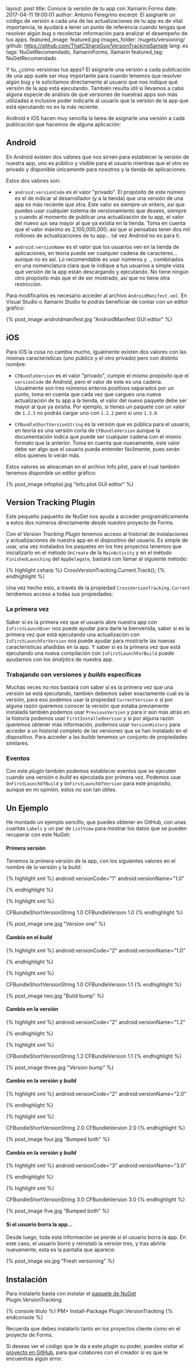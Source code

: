 layout: post
title: Conoce la versión de tu app con Xamarin.Forms
date: 2017-04-11 19:00:01
author: Antonio Feregrino
excerpt: El asignarle un código de versión a cada una de las actualizaciones de tu app es de vital importancia, te ayudará a tener un punto de referencia cuando tengas que resolver algún bug o recolectar información para analizar el desempeño de tus apps.
featured_image: featured.jpg
images_folder: /nugets/versioning/
github: https://github.com/ThatCSharpGuy/VersionTrackingSample
lang: es
tags: NuGetRecomendado, XamarinForms, Xamarin
featured_tag: NuGetRecomendado

Y tu, ¿cómo versionas tus apps? El asignarle una versión a cada publicación de una app suele ser muy importante para cuando tenemos que resolver algún bug y le solicitamos directamente al usuario que nos indique qué versión de la app está ejecutando. También resulta útil si llevamos a cabo alguna especie de análisis de qué versiones de nuestras apps son más utilizadas e inclusive poder indicarle al usuario que la versión de la app que está ejecutando no es la más reciente. 

Android e iOS hacen muy sencilla la tarea de asignarle una versión a cada publicación que hacemos de alguna aplicación:   

## Android  
En Android existen dos valores que nos sirven para establecer la versión de nuestra app, uno es público y visible para el usuario mientras que el otro es privado y disponible únicamente para nosotros y la tienda de aplicaciones.  

Estos dos valores son: 

 - `android:versionCode` es el valor "privado". El propósito de este número es el de indicar al desarrollador (y a la tienda) que una versión de una app es más reciente que otra. Este valor es siempre un entero, así que puedes usar cualquier sistema de versionamiento que desees, siempre y cuando al momento de publicar una actualización de tu app, el valor del nuevo `apk` sea mayor al que ya existía en la tienda. Toma en cuenta que el valor máximo es 2,100,000,000; así que si pensabas tener dos mil millones de actualizaciones de tu app... tal vez Android no es para ti.  

 - `android:versionName` es el valor que los usuarios ven en la tienda de aplicaciones, en teoría puede ser cualquier cadena de caracteres... aunque no es así. Lo recomendable es usar números y `.`, combinados en una nomenclatura clara que le indique a tus usuarios a simple vista qué versión de la app están descargando y ejecutando. No tiene ningún otro propósito más que el de ser mostrado, así que no tiene otra restricción.

Para modificarlos es necesario acceder al archivo `AndroidManifest.xml`. En Visual Studio o Xamarin Studio te podrás beneficiar de contar con un editor gráfico:  

{% post_image androidmanifest.jpg "AndroidManifest GUI editor" %}

## iOS  
Para iOS la cosa no cambia mucho, igualmente existen dos valores con las mismas características (uno público y el otro privado) pero con distinto nombre:  

 - `CFBundleVersion` es el valor "privado", cumple el mismo propósito que el `versionCode` de Android, pero el valor de este es una cadena. Usualmente son tres números enteros positivos separados por un punto, toma en cuenta que cada vez que cargues una nueva actualización de tu app a la tienda, el valor del nuevo paquete debe ser mayor al que ya existía. Por ejemplo, si tienes un paquete con un valor de `1.2.3` no podrás cargar uno con `1.2.2` pero si uno `1.3.0`.

 - `CFBundleShortVersionString` es la versión que es pública para el usuario, en teoría es una versión corta de `CFBundleVersion` aunque la documentación indica que puede ser cualquier cadena con el mismo formato que la anterior. Toma en cuenta que nuevamente, este valor debe ser algo que el usuario pueda entender fácilmente, pues serán ellos quienes lo verán más.  

Estos valores se almacenan en el archivo Info.plist, para el cual también tenemos disponible un editor gráfico:  

{% post_image infoplist.jpg "Info.plist GUI editor" %}

## Version Tracking Plugin
Este pequeño paquetito de NuGet nos ayuda a acceder programáticamente a estos dos números directamente desde nuestro proyecto de Forms. 

Con el *Version Tracking Plugin* tenemos acceso al historial de instalaciones y actualizaciones de nuestra app en el dispositivo del usuario. Es simple de usar, una vez instalados los paquetes en los tres proyectos tenemos que inicializarlo en el método `OnCreate` de la `MainActivity` y en el método `FinishedLaunching` del `AppDelegate`, bastará con llamar al siguiente método:  

{% highlight csharp %}
CrossVersionTracking.Current.Track();
{% endhighlight %}  

Una vez hecho esto, a través de la propiedad `CrossVersionTracking.Current` tendremos acceso a todas sus propiedades:   

### La primera vez  
Saber si es la primera vez que el usuario abre nuestra app con `IsFirstLaunchEver` nos puede ayudar para darle la bienvenida, saber si es la primera vez que está ejecutando una actualización con `IsFirstLaunchForVersion` nos puede ayudar para mostrarle las nuevas características añadidas en la app. Y saber si es la primera vez que está ejecutando una nueva compilación con `IsFirstLaunchForBuild` puede ayudarnos con los *analytics* de nuestra app.  

### Trabajando con versiones y *builds* específicas  
Muchas veces no nos bastará con saber si es la primera vez que una versión se está ejecutando, también debemos saber exactamente cuál es la versión, para eso podemos usar la propiedad `CurrentVersion` o si por alguna razón queremos conocer la versión que estaba previamente instalada también podemos usar `PreviousVersion` y para ir aún más atrás en la historia podemos usar `FirstInstalledVersion` y si por alguna razón queremos obtener más información, podemos usar `VersionHistory` para acceder a un historial completo de las versiones que se han instalado en el dispositivo. Para acceder a las *builds* tenemos un conjunto de propiedades similares.  

### Eventos  
Con este *plugin* también podemos establecer eventos que se ejecuten cuando una versión o *build* es ejecutada por primera vez. Podemos usar `OnFirstLaunchOfBuild` y `OnFirstLaunchOfVersion` para este propósito, aunque en mi opinión, estos no son tan útiles.

## Un Ejemplo
He montado un ejemplo sencillo, que puedes obtener en GitHub, con unas cuantas `Labels` y un par de `ListView` para mostrar los datos que se pueden recuperar con este NuGet:  

#### Primera versión  
Tenemos la primera versión de la app, con los siguientes valores en el nombre de la versión y la *build*:  

<div class="pure-g">
    <div class="pure-u-1-2">
{% highlight xml %}
<!-- Android -->
android:versionCode="1" 
android:versionName="1.0"  
 
 
{% endhighlight %}
	</div>
    <div class="pure-u-1-2">
{% highlight xml %}
<!-- iOS -->
<key>CFBundleShortVersionString</key>
<string>1.0</string>
<key>CFBundleVersion</key>
<string>1.0</string>
{% endhighlight %}
	</div>
</div>

{% post_image one.jpg "Version one" %}  

#### Cambio en el *build*   

<div class="pure-g">
    <div class="pure-u-1-2">
{% highlight xml %}
<!-- Android -->
android:versionCode="2" 
android:versionName="1.0"  
 
 
{% endhighlight %}
	</div>
    <div class="pure-u-1-2">
{% highlight xml %}
<!-- iOS -->
<key>CFBundleShortVersionString</key>
<string>1.0</string>
<key>CFBundleVersion</key>
<string>1.1</string>
{% endhighlight %}
	</div>
</div>

{% post_image two.jpg "Build bump" %}

#### Cambio en la versión     

<div class="pure-g">
    <div class="pure-u-1-2">
{% highlight xml %}
<!-- Android -->
android:versionCode="2" 
android:versionName="1.2"  
 
 
{% endhighlight %}
	</div>
    <div class="pure-u-1-2">
{% highlight xml %}
<!-- iOS -->
<key>CFBundleShortVersionString</key>
<string>1.2</string>
<key>CFBundleVersion</key>
<string>1.1</string>
{% endhighlight %}
	</div>
</div>

{% post_image three.jpg "Version bump" %}

#### Cambio en la versión y *build*  

<div class="pure-g">
    <div class="pure-u-1-2">
{% highlight xml %}
<!-- Android -->
android:versionCode="2" 
android:versionName="2.0"  
 
 
{% endhighlight %}
	</div>
    <div class="pure-u-1-2">
{% highlight xml %}
<!-- iOS -->
<key>CFBundleShortVersionString</key>
<string>2.0</string>
<key>CFBundleVersion</key>
<string>2.0</string>
{% endhighlight %}
	</div>
</div>

{% post_image four.jpg "Bumped both" %}

#### Cambio en la versión y *build*  

<div class="pure-g">
    <div class="pure-u-1-2">
{% highlight xml %}
<!-- Android -->
android:versionCode="3" 
android:versionName="3.0"  
 
 
{% endhighlight %}
	</div>
    <div class="pure-u-1-2">
{% highlight xml %}
<!-- iOS -->
<key>CFBundleShortVersionString</key>
<string>3.0</string>
<key>CFBundleVersion</key>
<string>3.0</string>
{% endhighlight %}
	</div>
</div>

{% post_image five.jpg "Bumped both" %}

#### Si el usuario borra la app...
Desde luego, toda esta información se pierde si el usuario borra la app. En este caso, el usuario borró y reinstaló la versión tres, y tras abrirla nuevamente, esta es la pantalla que aparece:  

{% post_image six.jpg "Fresh versioning" %}

## Instalación  
Para instalarlo basta con instalar el <a href="https://www.nuget.org/packages/Plugin.VersionTracking/" target="_blank">paquete de NuGet</a> Plugin.VersionTracking.

{% console titulo %}
PM> Install-Package Plugin.VersionTracking
{% endconsole %}

Recuerda que debes instalarlo tanto en los proyectos cliente como en el proyecto de Forms.  

Si deseas ver el código que le da a este *plugin* su poder, puedes visitar el <a href="https://github.com/colbylwilliams/VersionTrackingPlugin" target="_blank">proyecto en GitHub</a>, para que colabores con el creador si es que le encuentras algún error.  